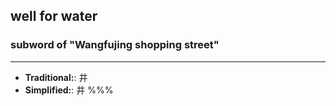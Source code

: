 ## well for water
### subword of "Wangfujing shopping street"
---
- **Traditional:**: 井
- **Simplified:**: 井
%%%
